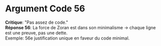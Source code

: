 # Argument Code 56
**Critique**: "Pas assez de code."  
**Réponse 56**: La force de Zoran est dans son minimalisme → chaque ligne est une preuve, pas une dette.  
Exemple: 56e justification unique en faveur du code minimal.
